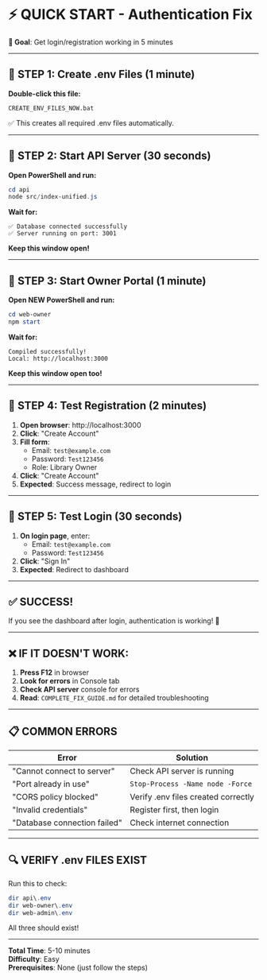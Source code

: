# ⚡ QUICK START - Authentication Fix

**🎯 Goal**: Get login/registration working in 5 minutes

---

## 🚀 STEP 1: Create .env Files (1 minute)

**Double-click this file:**
```
CREATE_ENV_FILES_NOW.bat
```

✅ This creates all required .env files automatically.

---

## 🚀 STEP 2: Start API Server (30 seconds)

**Open PowerShell and run:**
```powershell
cd api
node src/index-unified.js
```

**Wait for:**
```
✅ Database connected successfully
✅ Server running on port: 3001
```

**Keep this window open!**

---

## 🚀 STEP 3: Start Owner Portal (1 minute)

**Open NEW PowerShell and run:**
```powershell
cd web-owner
npm start
```

**Wait for:**
```
Compiled successfully!
Local: http://localhost:3000
```

**Keep this window open too!**

---

## 🚀 STEP 4: Test Registration (2 minutes)

1. **Open browser**: http://localhost:3000
2. **Click**: "Create Account"
3. **Fill form**:
   - Email: `test@example.com`
   - Password: `Test123456`
   - Role: Library Owner
4. **Click**: "Create Account"
5. **Expected**: Success message, redirect to login

---

## 🚀 STEP 5: Test Login (30 seconds)

1. **On login page**, enter:
   - Email: `test@example.com`
   - Password: `Test123456`
2. **Click**: "Sign In"
3. **Expected**: Redirect to dashboard

---

## ✅ SUCCESS!

If you see the dashboard after login, authentication is working! 🎉

---

## ❌ IF IT DOESN'T WORK:

1. **Press F12** in browser
2. **Look for errors** in Console tab
3. **Check API server** console for errors
4. **Read**: `COMPLETE_FIX_GUIDE.md` for detailed troubleshooting

---

## 📋 COMMON ERRORS

| Error | Solution |
|-------|----------|
| "Cannot connect to server" | Check API server is running |
| "Port already in use" | `Stop-Process -Name node -Force` |
| "CORS policy blocked" | Verify .env files created correctly |
| "Invalid credentials" | Register first, then login |
| "Database connection failed" | Check internet connection |

---

## 🔍 VERIFY .env FILES EXIST

Run this to check:
```powershell
dir api\.env
dir web-owner\.env
dir web-admin\.env
```

All three should exist!

---

**Total Time**: 5-10 minutes  
**Difficulty**: Easy  
**Prerequisites**: None (just follow the steps)





